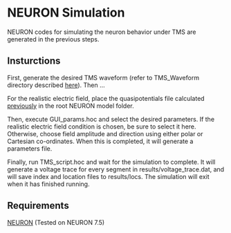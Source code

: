 # NEURON Simulation
NEURON codes for simulating the neuron behavior under TMS are generated in the previous steps.

## Insturctions

First, generate the desired TMS waveform (refer to TMS_Waveform directory described [here](../5_TMS_Waveform/)). Then ...

For the realistic electric field, place the quasipotentials file calculated [previously](../4_SimNIBS-NEURON-Coupling/) in the root NEURON model folder.

Then, execute GUI_params.hoc and select the desired parameters. If the realistic electric field condition is chosen, be sure to select it here. Otherwise, choose field amplitude and direction using either polar or Cartesian co-ordinates. When this is completed, it will generate a parameters file.

Finally, run TMS_script.hoc and wait for the simulation to complete. It will generate a voltage trace for every segment in results/voltage_trace.dat, and will save index and location files to results/locs. The simulation will exit when it has finished running.

## Requirements
[NEURON](https://www.neuron.yale.edu/neuron/) (Tested on NEURON 7.5) 
